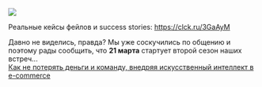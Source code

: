 <!--2025-02-26 14:11:12-->
<div class="yb">
  <div class="rss smaller1 habr"><img src="https://habrastorage.org/getpro/habr/upload_files/292/02c/c40/29202cc4070a98f636541b5ffbdfc30d.png" /><p>Реальные кейсы фейлов и success stories: <a href="https://clck.ru/3GaAyM">https://clck.ru/3GaAyM</a></p><p>Давно не виделись, правда? Мы уже соскучились по общению и поэтому рады сообщить, что <strong>21 марта</strong> стартует второй сезон наших встреч... <br><a class="light" href="https://habr.com/ru/companies/agima/news/886092/?utm_source=habrahabr&utm_medium=rss&utm_campaign=886092">Как не потерять деньги и команду, внедряя искусственный интеллект в e-commerce</a></div>
</div>
